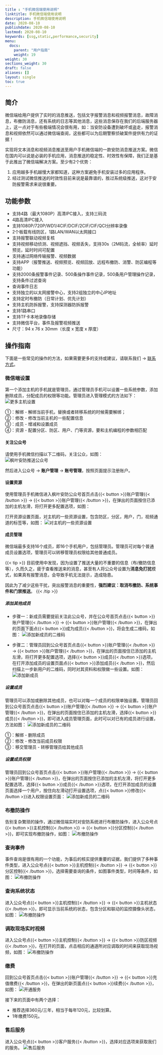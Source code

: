 ```yaml
---
title : "手机微信端使用说明"
linktitle: 手机微信端使用说明
description: 手机微信端使用说明
date: 2020-08-10
publishdate: 2020-08-10
lastmod: 2020-08-10
keywords: [ssg,static,performance,security]
menu:
  docs:
    parent: "用户指南"
    weight: 19
weight: 30
sections_weight: 30
draft: false
aliases: []
layout: single
toc: true
---
```


## 简介

微信端给用户提供了实时的消息推送，包括文字报警消息和视频报警消息，故障消息，布撤防消息，还有系统的日志等其他消息，这些消息保存在我们的后端服务器上，这一点对于有些极端情况会很有用，如：当安防设备遭到破坏或盗走，报警消息和视频依然可以通过微信端查阅，这些都可以为后期警察侦破案件提供有力的证据！

实现将文本消息和视频消息推送至用户手机微信端的一款安防消息推送方案。微信在国内可以说是必装的手机应用，消息推送的稳定性、时效性有保障，我们正是基于此推出了微信端解决方案。至少有2个优势：

1. 应用越多手机越慢大家都知道，这种方案避免手机安装过多的应用程序。
2. 经过测试微信推送的时效性目前来说是最靠谱的，胜过系统级推送，这对于安防报警需求来说很重要。

## 功能参数

- 支持4路（最大1080P）高清IPC接入，支持三码流
- 4路高清IPC接入
- 支持1080P/720P/WD1/4CIF/DCIF/2CIF/CIF/QCI分辨率录像
- 2个板载有线防区，1路LAN/WAN以太网接口
- 支持报警联动视频复核
- 支持视频移动侦测、视频遮挡、视频丢失，支持30s（2M码流，全帧率）延时预览，延时时间可配置
- 支持通过网络传输报警、视频数据
- 支持APP（报警推送、视频预览、视频回放、远程布撤防、消警、防区编程等功能）
- 支持2000条报警事件记录、500条操作事件记录，500条用户管理操作记录，支持条件过滤查询
- 查询事件日志
- 支持独立的以太网接警中心，支持2组独立的中心IP地址
- 支持定时布撤防（日常计划、优先计划）
- 支持主机防拆报警，支持探测器防拆报警
- 支持1路串口
- 支持TF卡本地录像存储
- 支持微信平台，事件及报警视频推送
- 尺寸：94 x 76 x 30mm（长度 x 宽度 x 厚度）

## 操作指南

下面是一些常见的操作的方法，如果需要更多的支持或建议，请联系我们 → [联系方式](#售后服务)。

### 微信端设置

第一个添加主机的手机就是管理员，通过管理员手机可以设置一些系统参数，添加删除成员，分配成员的权限等功能。管理员进入管理模式的方法如下：
![更多主机设置](images/wechat-settings-account-manage-output.png)

①：解绑 - 解绑当前手机，替换或者转移系统的时候需要解绑；  
②：修改 - 修改当前主机的一些配置信息  
③：成员 - 增减和设置成员  
④：资源 - 配置分区、防区、用户、门等资源，要和主机编程的参数相匹配

#### 关注公众号

请使用手机微信扫描以下二维码，关注公众，如图：  
![枫叶安防推送公众号](images/wechat-qr.png)

然后进入公众号 → **账户管理** → **账号管理**，按照页面提示注册账户。

#### 设置资源

使用管理员手机微信进入枫叶安防公众号首页点击{{< button >}}账户管理{{< /button >}} → {{< button >}}账户管理{{< /button >}}，在弹出的页面按住已添加的主机左滑，将打开更多配置选项，如图：

打开资源设置页面，对主机的一些资源设置，包含防区，分区，用户，门，视频通道的标签等，如图：
![对主机的一些资源设置](images/source-panel-settings.png)

#### 成员管理

微信端最多支持16个成员，即16个手机用户，包括管理员。管理员可对每个普通成员设置选项，管理员可以转移管理员权限给其他普通成员。

{{< tip >}}
目前使用中发现，因为设置了推送大量的不重要的信息（布/撤防信息等），久而久之，疲于查看推送来的消息，甚至有人将公众号设置为**消息免打扰**模式，如果真有报警消息，会导致手机无法提示，造成隐患。

因此为了减少这些干扰，突出报警消息的重要性，**强烈建议：取消布撤防、系统事件和门禁推送**。
{{< /tip >}}

##### 添加其他成员

- 步骤一：新成员需要提前关注此公众号，并在公众号首页点击{{< button >}}账户管理{{< /button >}} → {{< button >}}账户管理{{< /button >}}，在弹出的页面下面点{{< button >}}成为成员{{< /button >}}，将会生成二维码，如图：
![添加新成员的二维码](images/user-add-2.png)

- 步骤二：管理员回到公众号首页点击{{< button >}}账户管理{{< /button >}} → {{< button >}}账户管理{{< /button >}}，在弹出的页面按住已添加的主机左滑，将打开更多配置选项，选择{{< button >}}成员{{< /button >}}选项，在打开添加成员的设置页面点{{< button >}}添加成员{{< /button >}}，然后扫描上一步新用户的二维码，同时对其资料和权限做一些设置。如图：
![添加新成员](images/user-add-1.png)

##### 设置成员

管理员可以添加或删除其他成员，也可以对每一个成员的权限单独设置。管理员回到公众号首页点击{{< button >}}账户管理{{< /button >}} → {{< button >}}账户管理{{< /button >}}，在弹出的页面按住已添加的主机左滑，选择{{< button >}}成员{{< /button >}}，即可进入成员管理页面，此时可以对已有的成员进行设置，方法如图：
![添加新成员的二维码](images/user-manage-1-output.png)

①：解绑 - 删除成员  
②：修改 - 修改当前成员权限  
③：移交管理员 - 转移管理员给其他成员  

##### 设置成员权限

管理员回到公众号首页点击{{< button >}}账户管理{{< /button >}} → {{< button >}}账户管理{{< /button >}}，在弹出的页面按住已添加的主机左滑，将打开更多配置选项，选择{{< button >}}成员{{< /button >}}选项，在打开添加成员的设置页面选择一个用户，按住向左滑动打开设置选项，点{{< button >}}修改{{< /button >}}进入权限设置页面：
![添加新成员的二维码](images/user-manage-2.png)

### 布撤防操作

告别复杂繁琐的操作，通过微信端实时对安防系统进行布撤防操作，进入公众号点{{< button >}}主机控制{{< /button >}} → {{< button >}}分区控制{{< /button >}}，即可实现布撤防操作，如图：
![布撤防操作](images/wechat-control-panel.png)

### 查询事件

事件查询是很有用的一个功能，为事后的核实提供重要的证据，我们提供了多种事件类型，进入公众号点{{< button >}}主机控制{{< /button >}} → {{< button >}}分区控制{{< /button >}}，选择需要查询的条件，如图事件类型，时间等条件，如图：
![布撤防操作](images/wechat-search-event.png)

### 查询系统状态

进入公众号点{{< button >}}主机控制{{< /button >}} → {{< button >}}主机状态{{< /button >}}，即可显示当前系统的状态，包含分区和联动的监控摄像头状态，如图：
![布撤防操作](images/wechat-get-status.png)

### 调取现场实时视频

进入公众号点{{< button >}}主机控制{{< /button >}} → {{< button >}}防区视频{{< /button >}}，在打开的页面，点击相应的通道所对应调取的时间来获取现场视频，如图：
![布撤防操作](images/wechat-get-video.png)

### 缴费

回到公众号首页点击{{< button >}}账户管理{{< /button >}} → {{< button >}}充值缴费{{< /button >}}，在弹出的新页面点{{< button >}}续费{{< /button >}}，如图：
![开通服务](images/payment.png)

接下来的页面中有两个选择：

- 推荐选择360元/三年，相当于每年120元，比较划算。
- 1年缴费150元。

### 售后服务

进入公众号点{{< button >}}客户服务{{< /button >}}，选择对应选项来获取我们的服务。
![售后服务](images/wechat-support-output.png)
